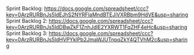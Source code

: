 Sprint Backlog: https://docs.google.com/spreadsheet/ccc?key=0ArzRURBnJs5ldEJhS2NYRFlaMndBTEJiVXRBbm9HdVE&usp=sharing
Sprint Backlog 2: https://docs.google.com/spreadsheet/ccc?key=0ArzRURBnJs5ldDBwZkF1ZnhJdlE2YXRWT1FqZHF4eHc&usp=sharing
Sprint Backlog 3: https://docs.google.com/spreadsheet/ccc?key=0ArzRURBnJs5ldHVPYklPb2JmaWJUTnpqZkY4QTVhM2c&usp=sharing